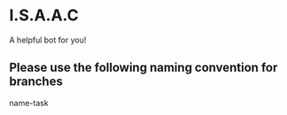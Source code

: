 # I.S.A.A.C
A helpful bot for you!

## Please use the following naming convention for branches ##
name-task
